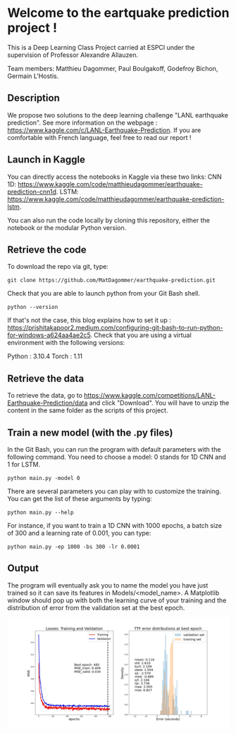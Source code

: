 # Welcome to the eartquake prediction project !

This is a Deep Learning Class Project carried at ESPCI under the supervision of Professor Alexandre Allauzen.


Team members: Matthieu Dagommer, Paul Boulgakoff, Godefroy Bichon, Germain L'Hostis.

## Description

We propose two solutions to the deep learning challenge "LANL earthquake prediction". 
See more information on the webpage : https://www.kaggle.com/c/LANL-Earthquake-Prediction.
If you are comfortable with French language, feel free to read our report !

## Launch in Kaggle

You can directly access the notebooks in Kaggle via these two links: 
CNN 1D: https://www.kaggle.com/code/matthieudagommer/earthquake-prediction-cnn1d.
LSTM: https://www.kaggle.com/code/matthieudagommer/earthquake-prediction-lstm.

You can also run the code locally by cloning this repository, either the notebook or the modular Python version. 

## Retrieve the code

To download the repo via git, type:

    git clone https://github.com/MatDagommer/earthquake-prediction.git
  
Check that you are able to launch python from your Git Bash shell. 

    python --version

If that's not the case, this blog explains how to set it up : https://prishitakapoor2.medium.com/configuring-git-bash-to-run-python-for-windows-a624aa4ae2c5.
Check that you are using a virtual environment with the following versions:


Python : 3.10.4
Torch : 1.11

## Retrieve the data

To retrieve the data, go to https://www.kaggle.com/competitions/LANL-Earthquake-Prediction/data and click "Download".
You will have to unzip the content in the same folder as the scripts of this project.

## Train a new model (with the .py files)

In the Git Bash, you can run the program with default parameters with the following command. 
You need to choose a model: 0 stands for 1D CNN and 1 for LSTM.

    python main.py -model 0
    
There are several parameters you can play with to customize the training. You can get the list of these arguments by typing:

    python main.py --help
    
For instance, if you want to train a 1D CNN with 1000 epochs, a batch size of 300 and a learning rate of 0.001, you can type:
    
    python main.py -ep 1000 -bs 300 -lr 0.0001
    
## Output

The program will eventually ask you to name the model you have just trained so it can save its features in Models/<model_name>.
A Matplotlib window should pop up with both the learning curve of your training and the distribution of error from the validation set at the best epoch.

![alt text](Cnn1d_2_plot.jpg)

